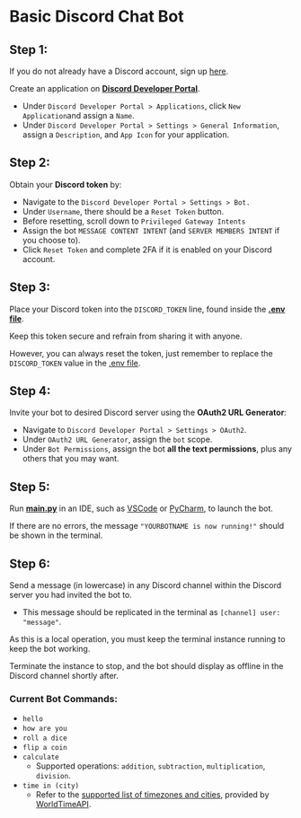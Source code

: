 # Basic Discord Chat Bot

## Step 1: 

If you do not already have a Discord account, sign up [here](https://discord.com/register).

Create an application on [**Discord Developer Portal**](https://discord.com/developers/applications).

- Under `Discord Developer Portal > Applications`, click `New Application`and assign a `Name`.
- Under `Discord Developer Portal > Settings > General Information`, assign a `Description`, and `App Icon` for your application.

## Step 2:

Obtain your **Discord token** by:
- Navigate to the `Discord Developer Portal > Settings > Bot.`
- Under `Username`, there should be a `Reset Token` button.
- Before resetting, scroll down to `Privileged Gateway Intents`
- Assign the bot `MESSAGE CONTENT INTENT` (and `SERVER MEMBERS INTENT` if you choose to).
- Click `Reset Token` and complete 2FA if it is enabled on your Discord account.

## Step 3:

Place your Discord token into the `DISCORD_TOKEN` line, found inside the [**.env file**](main/.env).

Keep this token secure and refrain from sharing it with anyone. 

However, you can always reset the token, just remember to replace the `DISCORD_TOKEN` value in the [.env file](main/.env).

## Step 4:

Invite your bot to desired Discord server using the **OAuth2 URL Generator**:
- Navigate to `Discord Developer Portal > Settings > OAuth2`.
- Under `OAuth2 URL Generator`, assign the `bot` scope.
- Under `Bot Permissions`, assign the bot **all the text permissions**, plus any others that you may want.

## Step 5:

Run [**main.py**](main/main.py) in an IDE, such as [VSCode](https://code.visualstudio.com) or [PyCharm](https://www.jetbrains.com/pycharm/download/), to launch the bot.

If there are no errors, the message `"YOURBOTNAME is now running!"` should be shown in the terminal.

## Step 6:

Send a message (in lowercase) in any Discord channel within the Discord server you had invited the bot to. 
- This message should be replicated in the terminal as `[channel] user: "message"`.

As this is a local operation, you must keep the terminal instance running to keep the bot working. 

Terminate the instance to stop, and the bot should display as offline in the Discord channel shortly after.

### Current Bot Commands:

- `hello`
- `how are you`
- `roll a dice`
- `flip a coin`
- `calculate`
    - Supported operations: `addition`, `subtraction`, `multiplication`, `division`.
- `time in (city)` 
    - Refer to the [supported list of timezones and cities](https://worldtimeapi.org/api/timezone/), provided by [WorldTimeAPI](https://worldtimeapi.org).
